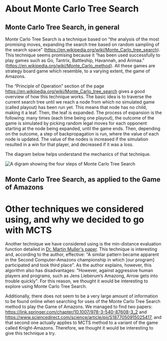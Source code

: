 # About Monte Carlo Tree Search

## Monte Carlo Tree Search, in general

Monte Carlo Tree Search is a technique based on “the analysis of the most promising moves, expanding the search tree based on random sampling of the search space” (https://en.wikipedia.org/wiki/Monte_Carlo_tree_search). This technique seems promising because it “has been used successfully to play games such as Go, Tantrix, Battleship, Havannah, and Arimaa." (https://en.wikipedia.org/wiki/Monte_Carlo_method). All these games are strategy board game which resemble, to a varying extent, the game of Amazons.

The “Principle of Operation” section of the page https://en.wikipedia.org/wiki/Monte_Carlo_tree_search gives a good overview of how this technique works. The basic idea is to traverse the current search tree until we reach a node from which no simulated game (called playout) has been run yet. This means that node has no child, making it a leaf. Then, the leaf is expanded. The process of expansion is the following: many times (each time being one playout), the outcome of the game is simulated by picking random legal moves for each opponent starting at the node being expanded, until the game ends. Then, depending on the outcome, a step of backpropagation is run, where the value of each node is updated. The value of the nodes is increased if the simulation resulted in a win for that player, and decreased if it was a loss.

The diagram below helps understand the mechanics of that technique.

![A digram showing the four steps of Monte Carlo Tree Search](https://upload.wikimedia.org/wikipedia/commons/thumb/2/21/MCTS-steps.svg/2880px-MCTS-steps.svg.png)

## Monte Carlo Tree Search, as applied to the Game of Amazons

# Other techniques we considered using, and why we decided to go with MCTS
Another technique we have considered using is the min-distance evaluation function detailed in [Dr. Martin Muller's paper](http://library.msri.org/books/Book42/files/muller.pdf). This technique is interesting and, according to the author, effective: "A similar pattern became apparent in the Second Computer-Amazons championship in which [our program] participated and took third place". As the author explains, however, this algorithm also has disadvantages: "However, against aggressive human players and programs, such as Jens Lieberum’s Amazong, Arrow gets into trouble quickly". For this reason, we thought it would be interesting to explore using Monte Carlo Tree Search.

Additionally, there does not seem to be a very large amount of information to be found online when searching for uses of the Monte Carlo Tree Search method to play the Game of Amazons. We managed to find two papers: https://link.springer.com/chapter/10.1007/978-3-540-87608-3_2 and https://www.sciencedirect.com/science/article/pii/S1877050915025417, and that second one actually applies to MCTS method to a variant of the game called Knight-Amazons. Therefore, we thought it would be interesting to give this technique a try.


